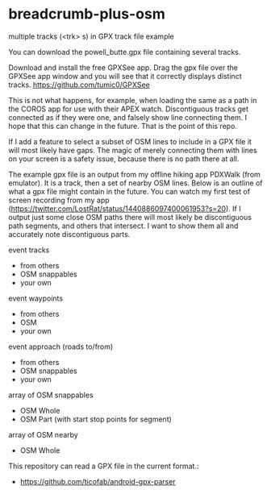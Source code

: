 # breadcrumb-plus-osm
multiple tracks (&lt;trk> s) in GPX track file example  


You can download the powell_butte.gpx file containing several tracks.

Download and install the free GPXSee app. Drag the gpx file over the GPXSee app window and you will see that it correctly displays distinct tracks. <https://github.com/tumic0/GPXSee>

This is not what happens, for example, when loading the same as a path in the COROS app for use with their APEX watch. Discontiguous tracks get connected as if they were one, and falsely show line connecting them. I hope that this can change in the future. That is the point of this repo.

If I add a feature to select a subset of OSM lines to include in a GPX file it will most likely have gaps. The magic of merely connecting them with lines on your screen is a safety issue, because there is no path there at all.

The example gpx file is an output from my offline hiking app PDXWalk (from emulator). It is a track, then a set of nearby OSM lines. Below is an outline of what a gpx file might contain in the future. You can watch my first test of screen recording from my app (<https://twitter.com/LostRat/status/1440886097400061953?s=20>).  If I output just some close OSM paths there will most likely be discontiguous path segments, and others that intersect. I want to show them all and accurately note discontiguous parts.

event tracks

- from others
- OSM snappables
- your own

event waypoints

- from others
- OSM
- your own

event approach (roads to/from)

- from others
- OSM snappables
- your own

array of OSM snappables

- OSM Whole
- OSM Part (with start stop points for segment)

array of OSM nearby

- OSM Whole

This repository can read a GPX file in the current format.:

- https://github.com/ticofab/android-gpx-parser
